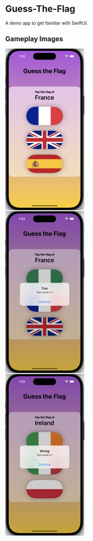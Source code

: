 # Guess-The-Flag
A demo app to get familiar with SwiftUI.

## Gameplay Images
<p float="left">
  <img src="Images/default.jpg" width="250" style="margin-right: 20px;" alt="Default Screen"/>
  <img src="Images/true.jpg" width="250" style="margin-right: 20px;" alt="Correct Answer Screen"/> 
  <img src="Images/wrong.jpg" width="250" alt="Wrong Answer Screen"/>
</p>
